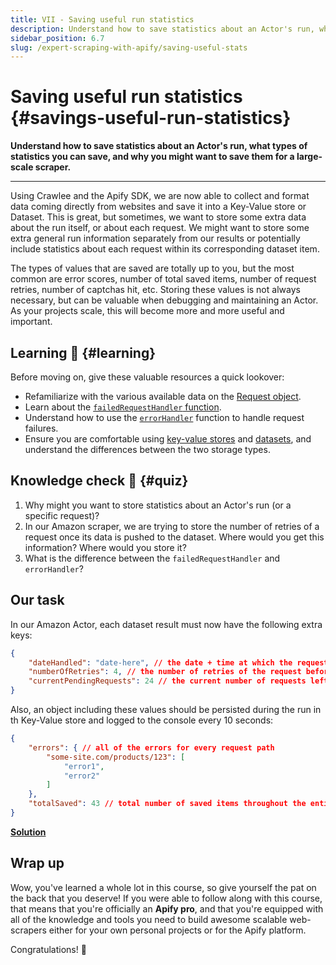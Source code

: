 ```yaml
---
title: VII - Saving useful run statistics
description: Understand how to save statistics about an Actor's run, what types of statistics you can save, and why you might want to save them for a large-scale scraper.
sidebar_position: 6.7
slug: /expert-scraping-with-apify/saving-useful-stats
---
```


# Saving useful run statistics {#savings-useful-run-statistics}

**Understand how to save statistics about an Actor's run, what types of statistics you can save, and why you might want to save them for a large-scale scraper.**

---

Using Crawlee and the Apify SDK, we are now able to collect and format data coming directly from websites and save it into a Key-Value store or Dataset. This is great, but sometimes, we want to store some extra data about the run itself, or about each request. We might want to store some extra general run information separately from our results or potentially include statistics about each request within its corresponding dataset item.

The types of values that are saved are totally up to you, but the most common are error scores, number of total saved items, number of request retries, number of captchas hit, etc. Storing these values is not always necessary, but can be valuable when debugging and maintaining an Actor. As your projects scale, this will become more and more useful and important.

## Learning 🧠 {#learning}

Before moving on, give these valuable resources a quick lookover:

- Refamiliarize with the various available data on the [Request object](https://crawlee.dev/api/core/class/Request).
- Learn about the [`failedRequestHandler` function](https://crawlee.dev/api/browser-crawler/interface/BrowserCrawlerOptions#failedRequestHandler).
- Understand how to use the [`errorHandler`](https://crawlee.dev/api/browser-crawler/interface/BrowserCrawlerOptions#errorHandler) function to handle request failures.
- Ensure you are comfortable using [key-value stores](/sdk/js/docs/guides/result-storage#key-value-store) and [datasets](/sdk/js/docs/guides/result-storage#dataset), and understand the differences between the two storage types.

## Knowledge check 📝 {#quiz}

1. Why might you want to store statistics about an Actor's run (or a specific request)?
2. In our Amazon scraper, we are trying to store the number of retries of a request once its data is pushed to the dataset. Where would you get this information? Where would you store it?
3. What is the difference between the `failedRequestHandler` and `errorHandler`?

## Our task

In our Amazon Actor, each dataset result must now have the following extra keys:

```json
{
    "dateHandled": "date-here", // the date + time at which the request was handled
    "numberOfRetries": 4, // the number of retries of the request before running successfully
    "currentPendingRequests": 24 // the current number of requests left pending in the request queue
}
```

Also, an object including these values should be persisted during the run in th Key-Value store and logged to the console every 10 seconds:

```json
{
    "errors": { // all of the errors for every request path
        "some-site.com/products/123": [
            "error1",
            "error2"
        ]
    },
    "totalSaved": 43 // total number of saved items throughout the entire run
}
```

[**Solution**](./solutions/saving_stats.md)

## Wrap up

Wow, you've learned a whole lot in this course, so give yourself the pat on the back that you deserve! If you were able to follow along with this course, that means that you're officially an **Apify pro**, and that you're equipped with all of the knowledge and tools you need to build awesome scalable web-scrapers either for your own personal projects or for the Apify platform.

Congratulations! 🎉

